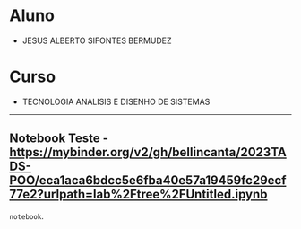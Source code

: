 # Aluno
* JESUS ALBERTO SIFONTES BERMUDEZ

# Curso
* TECNOLOGIA ANALISIS E DISENHO DE SISTEMAS

<hr>

## Notebook Teste - https://mybinder.org/v2/gh/bellincanta/2023TADS-POO/eca1aca6bdcc5e6fba40e57a19459fc29ecf77e2?urlpath=lab%2Ftree%2FUntitled.ipynb

`notebook`.
    
